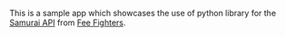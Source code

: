 This is a sample app which showcases the use of python library for the [Samurai API](http://feefighters.com/samurai) from [Fee
Fighters](http://feefighters.com).
